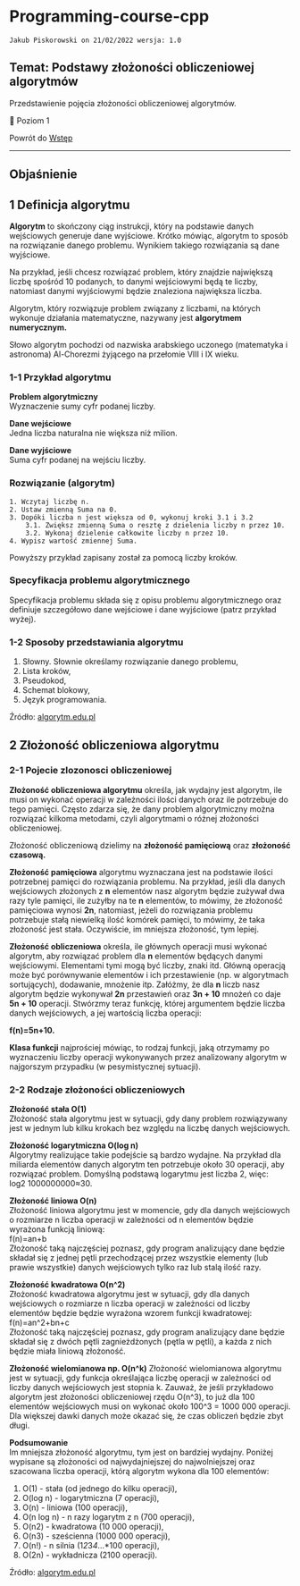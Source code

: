 # Programming-course-cpp

`Jakub Piskorowski on 21/02/2022 wersja: 1.0`

## Temat: Podstawy złożoności obliczeniowej algorytmów

Przedstawienie pojęcia złożoności obliczeniowej algorytmów.

&#x1F4D2; Poziom 1

Powrót do [Wstęp](/2-algorytmika/2-1-wstep/README.md)

---

## Objaśnienie

## 1 Definicja algorytmu

**Algorytm** to skończony ciąg instrukcji, który na podstawie danych wejściowych generuje dane wyjściowe. Krótko mówiąc, algorytm to sposób na rozwiązanie danego problemu. Wynikiem takiego rozwiązania są dane wyjściowe.

Na przykład, jeśli chcesz rozwiązać problem, który znajdzie największą liczbę spośród 10 podanych, to danymi wejściowymi będą te liczby, natomiast danymi wyjściowymi będzie znaleziona największa liczba.

Algorytm, który rozwiązuje problem związany z liczbami, na których wykonuje działania matematyczne, nazywany jest **algorytmem numerycznym.**

Słowo algorytm pochodzi od nazwiska arabskiego uczonego (matematyka i astronoma) Al-Chorezmi żyjącego na przełomie VIII i IX wieku.

### 1-1 Przykład algorytmu

**Problem algorytmiczny**\
Wyznaczenie sumy cyfr podanej liczby.

**Dane wejściowe**\
Jedna liczba naturalna nie większa niż milion.

**Dane wyjściowe**\
Suma cyfr podanej na wejściu liczby.

### Rozwiązanie (algorytm)

```text
1. Wczytaj liczbę n.
2. Ustaw zmienną Suma na 0.
3. Dopóki liczba n jest większa od 0, wykonuj kroki 3.1 i 3.2
    3.1. Zwiększ zmienną Suma o resztę z dzielenia liczby n przez 10.
    3.2. Wykonaj dzielenie całkowite liczby n przez 10.
4. Wypisz wartość zmiennej Suma.
```

Powyższy przykład zapisany został za pomocą liczby kroków.

### Specyfikacja problemu algorytmicznego

Specyfikacja problemu składa się z opisu problemu algorytmicznego oraz definiuje szczegółowo dane wejściowe i dane wyjściowe (patrz przykład wyżej).

### 1-2 Sposoby przedstawiania algorytmu

1. Słowny. Słownie określamy rozwiązanie danego problemu,
2. Lista kroków,
3. Pseudokod,
4. Schemat blokowy,
5. Język programowania.

Źródło: [algorytm.edu.pl](http://www.algorytm.edu.pl/matura-informatyka/algorytm)

## 2 Złożoność obliczeniowa algorytmu

### 2-1 Pojecie zlozonosci obliczeniowej

**Złożoność obliczeniowa algorytmu** określa, jak wydajny jest algorytm, ile musi on wykonać operacji w zależności ilości danych oraz ile potrzebuje do tego pamięci. Często zdarza się, że dany problem algorytmiczny można rozwiązać kilkoma metodami, czyli algorytmami o różnej złożoności obliczeniowej.

Złożoność obliczeniową dzielimy na **złożoność pamięciową** oraz **złożoność czasową.**

**Złożoność pamięciowa** algorytmu wyznaczana jest na podstawie ilości potrzebnej pamięci do rozwiązania problemu. Na przykład, jeśli dla danych wejściowych złożonych z **n** elementów nasz algorytm będzie zużywał dwa razy tyle pamięci, ile zużyłby na te **n** elementów, to mówimy, że złożoność pamięciowa wynosi **2n**, natomiast, jeżeli do rozwiązania problemu potrzebuje stałą niewielką ilość komórek pamięci, to mówimy, że taka złożoność jest stała. Oczywiście, im mniejsza złożoność, tym lepiej.

**Złożoność obliczeniowa** określa, ile głównych operacji musi wykonać algorytm, aby rozwiązać problem dla **n** elementów będących danymi wejściowymi. Elementami tymi mogą być liczby, znaki itd. Główną operacją może być porównywanie elementów i ich przestawienie (np. w algorytmach sortujących), dodawanie, mnożenie itp. Załóżmy, że dla **n** liczb nasz algorytm będzie wykonywał **2n** przestawień oraz **3n + 10** mnożeń co daje **5n + 10** operacji. Stwórzmy teraz funkcję, której argumentem będzie liczba danych wejściowych, a jej wartością liczba operacji:

**f(n)=5n+10.**

**Klasa funkcji** najprościej mówiąc, to rodzaj funkcji, jaką otrzymamy po wyznaczeniu liczby operacji wykonywanych przez analizowany algorytm w najgorszym przypadku (w pesymistycznej sytuacji).

### 2-2 Rodzaje złożoności obliczeniowych

**Złożoność stała O(1)**\
Złożoność stała algorytmu jest w sytuacji, gdy dany problem rozwiązywany jest w jednym lub kilku krokach bez względu na liczbę danych wejściowych.

**Złożoność logarytmiczna O(log n)**\
Algorytmy realizujące takie podejście są bardzo wydajne. Na przykład dla miliarda elementów danych algorytm ten potrzebuje około 30 operacji, aby rozwiązać problem. Domyślną podstawą logarytmu jest liczba 2, więc:\
log2 1000000000≈30.

**Złożoność liniowa O(n)**\
Złożoność liniowa algorytmu jest w momencie, gdy dla danych wejściowych o rozmiarze n liczba operacji w zależności od n elementów będzie wyrażona funkcją liniową:\
f(n)=an+b\
Złożoność taką najczęściej poznasz, gdy program analizujący dane będzie składał się z jednej pętli przechodzącej przez wszystkie elementy (lub prawie wszystkie) danych wejściowych tylko raz lub stalą ilość razy.

**Złożoność kwadratowa O(n^2)**\
Złożoność kwadratowa algorytmu jest w sytuacji, gdy dla danych wejściowych o rozmiarze n liczba operacji w zależności od liczby elementów będzie będzie wyrażona wzorem funkcji kwadratowej:\
f(n)=an^2+bn+c \
Złożoność taką najczęściej poznasz, gdy program analizujący dane będzie składał się z dwóch pętli zagnieżdżonych (pętla w pętli), a każda z nich będzie miała liniową złożoność.

**Złożoność wielomianowa np. O(n^k)**
Złożoność wielomianowa algorytmu jest w sytuacji, gdy funkcja określająca liczbę operacji w zależności od liczby danych wejściowych jest stopnia k. Zauważ, że jeśli przykładowo algorytm jest złożoności obliczeniowej rzędu O(n^3), to już dla 100 elementów wejściowych musi on wykonać około 100^3 = 1000 000 operacji. Dla większej dawki danych może okazać się, że czas obliczeń będzie zbyt długi.

**Podsumowanie**\
Im mniejsza złożoność algorytmu, tym jest on bardziej wydajny. Poniżej wypisane są złożoności od najwydajniejszej do najwolniejszej oraz szacowana liczba operacji, którą algorytm wykona dla 100 elementów:

1. O(1) - stała (od jednego do kilku operacji),
2. O(log n) - logarytmiczna (7 operacji),
3. O(n) - liniowa (100 operacji),
4. O(n log n) - n razy logarytm z n (700 operacji),
5. O(n2) - kwadratowa (10 000 operacji),
6. O(n3) - sześcienna (1000 000 operacji),
7. O(n!) - n silnia (1*2*3*4*...*100 operacji),
8. O(2n) - wykładnicza (2100 operacji).

Źródło: [algorytm.edu.pl](http://www.algorytm.edu.pl/matura-informatyka/zlozonosc-algorytmu)
